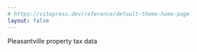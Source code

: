 ```yaml
---
# https://vitepress.dev/reference/default-theme-home-page
layout: false
---
```


<script setup>
// @ts-ignore
import PropertyTaxDataTable from './src/components/PropertyTaxDataTable.vue'
</script>

<div class="px-4">
  <p>Pleasantville property tax data</p>
  <PropertyTaxDataTable />
</div>

